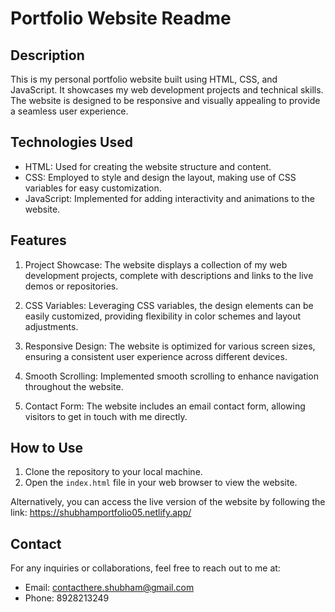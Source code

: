 # Portfolio Website Readme

## Description

This is my personal portfolio website built using HTML, CSS, and JavaScript. It showcases my web development projects and technical skills. The website is designed to be responsive and visually appealing to provide a seamless user experience.

## Technologies Used

- HTML: Used for creating the website structure and content.
- CSS: Employed to style and design the layout, making use of CSS variables for easy customization.
- JavaScript: Implemented for adding interactivity and animations to the website.

## Features

1. Project Showcase: The website displays a collection of my web development projects, complete with descriptions and links to the live demos or repositories.

2. CSS Variables: Leveraging CSS variables, the design elements can be easily customized, providing flexibility in color schemes and layout adjustments.

3. Responsive Design: The website is optimized for various screen sizes, ensuring a consistent user experience across different devices.

4. Smooth Scrolling: Implemented smooth scrolling to enhance navigation throughout the website.

5. Contact Form: The website includes an email contact form, allowing visitors to get in touch with me directly.

## How to Use

1. Clone the repository to your local machine.
2. Open the `index.html` file in your web browser to view the website.

Alternatively, you can access the live version of the website by following the link: https://shubhamportfolio05.netlify.app/


## Contact

For any inquiries or collaborations, feel free to reach out to me at:
- Email: contacthere.shubham@gmail.com
- Phone: 8928213249
